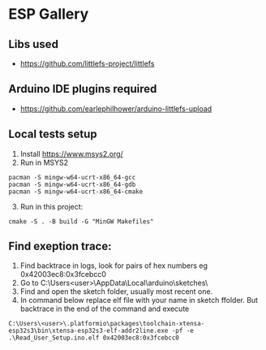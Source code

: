 # ESP Gallery

## Libs used
* https://github.com/littlefs-project/littlefs

## Arduino IDE plugins required
- https://github.com/earlephilhower/arduino-littlefs-upload


## Local tests setup
1. Install https://www.msys2.org/
2. Run in MSYS2
```
pacman -S mingw-w64-ucrt-x86_64-gcc
pacman -S mingw-w64-ucrt-x86_64-gdb
pacman -S mingw-w64-ucrt-x86_64-cmake
```
3. Run in this project:
```
cmake -S . -B build -G "MinGW Makefiles"
```

## Find exeption trace:
1. Find backtrace in logs, look for pairs of hex numbers eg 0x42003ec8:0x3fcebcc0
2. Go to C:\Users\<user>\AppData\Local\arduino\sketches\
3. Find and open the sketch folder, usually most recent one.
4. In command below replace elf file with your name in sketch ffolder. But backtrace in the end of the command and execute
```
C:\Users\<user>\.platformio\packages\toolchain-xtensa-esp32s3\bin\xtensa-esp32s3-elf-addr2line.exe -pf -e .\Read_User_Setup.ino.elf 0x42003ec8:0x3fcebcc0
```